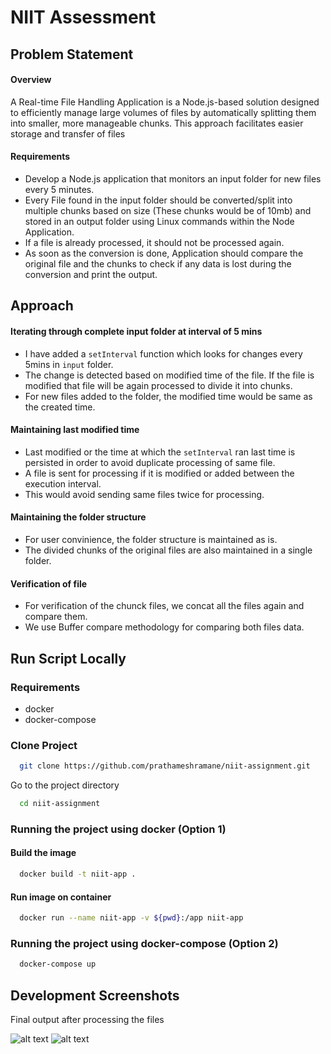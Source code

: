 
# NIIT Assessment




## Problem Statement

#### Overview

A Real-time File Handling Application is a Node.js-based solution designed to efficiently manage large volumes of files by automatically splitting them into smaller, more manageable chunks. This approach facilitates easier storage and transfer of files

#### Requirements

- Develop a Node.js application that monitors an input folder for new files every 5 minutes.
- Every File found in the input folder should be converted/split into multiple chunks based on size (These chunks would be of 10mb) and stored in an output folder using Linux commands within the Node Application.
- If a file is already processed, it should not be processed again.
- As soon as the conversion is done, Application should compare the original file and the chunks to check if any data is lost during the conversion and print the output.

## Approach

#### Iterating through complete input folder at interval of 5 mins

- I have added a `setInterval` function which looks for changes every 5mins in `input` folder.
- The change is detected based on modified time of the file. If the file is modified that file will be again processed to divide it into chunks.
- For new files added to the folder, the modified time would be same as the created time.

#### Maintaining last modified time

- Last modified or the time at which the `setInterval` ran last time is persisted in order to avoid duplicate processing of same file.
- A file is sent for processing if it is modified or added between the execution interval.
- This would avoid sending same files twice for processing.

#### Maintaining the folder structure

- For user convinience, the folder structure is maintained as is.
- The divided chunks of the original files are also maintained in a single folder.

#### Verification of file

- For verification of the chunck files, we concat all the files again and compare them.
- We use Buffer compare methodology for comparing both files data.



## Run Script Locally

### Requirements
- docker
- docker-compose

### Clone Project

```bash
  git clone https://github.com/prathameshramane/niit-assignment.git
```

Go to the project directory

```bash
  cd niit-assignment
```

### Running the project using docker (Option 1)

#### Build the image

```bash
  docker build -t niit-app .
```

#### Run image on container

```bash
  docker run --name niit-app -v ${pwd}:/app niit-app
```

### Running the project using docker-compose (Option 2)

```bash
  docker-compose up
```
## Development Screenshots

Final output after processing the files

![alt text](https://github.com/prathameshramane/niit-assignment/blob/main/image.jpg?raw=true)
![alt text](https://github.com/prathameshramane/niit-assignment/blob/main/image.jpg?raw=true)
